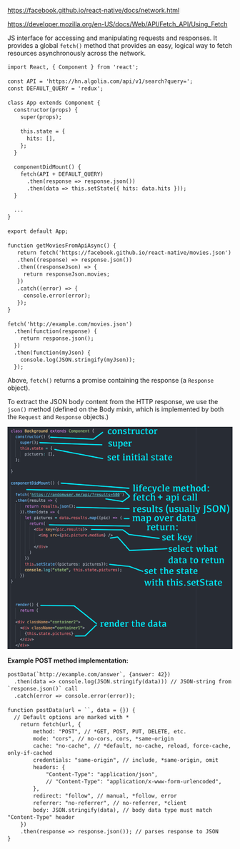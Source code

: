 https://facebook.github.io/react-native/docs/network.html

https://developer.mozilla.org/en-US/docs/Web/API/Fetch_API/Using_Fetch

JS interface for accessing and manipulating requests and responses. It provides a global `fetch()` method that provides an easy, logical way to fetch resources asynchronously across the network.

    import React, { Component } from 'react';
    
    const API = 'https://hn.algolia.com/api/v1/search?query=';
    const DEFAULT_QUERY = 'redux';
    
    class App extends Component {
      constructor(props) {
        super(props);
    
        this.state = {
          hits: [],
        };
      }
    
      componentDidMount() {
        fetch(API + DEFAULT_QUERY)
          .then(response => response.json())
          .then(data => this.setState({ hits: data.hits }));
      }
    
      ...
    }
    
    export default App;

    function getMoviesFromApiAsync() {
       return fetch('https://facebook.github.io/react-native/movies.json')
       .then((response) => response.json())
       .then((responseJson) => {
         return responseJson.movies;
       })
       .catch((error) => {
         console.error(error);
       });
    }

    fetch('http://example.com/movies.json')
      .then(function(response) {
        return response.json();
      })
      .then(function(myJson) {
        console.log(JSON.stringify(myJson));
      });

Above, `fetch()` returns a promise containing the response (a `Response` object).
   
To extract the JSON body content from the HTTP response, we use the `json()` method (defined on the Body mixin, which is implemented by both the `Request` and `Response` objects.)

![](../images/fetch.png)

**Example POST method implementation:**
    
    postData(`http://example.com/answer`, {answer: 42})
      .then(data => console.log(JSON.stringify(data))) // JSON-string from `response.json()` call
      .catch(error => console.error(error));
    
    function postData(url = ``, data = {}) {
      // Default options are marked with *
        return fetch(url, {
            method: "POST", // *GET, POST, PUT, DELETE, etc.
            mode: "cors", // no-cors, cors, *same-origin
            cache: "no-cache", // *default, no-cache, reload, force-cache, only-if-cached
            credentials: "same-origin", // include, *same-origin, omit
            headers: {
                "Content-Type": "application/json",
                // "Content-Type": "application/x-www-form-urlencoded",
            },
            redirect: "follow", // manual, *follow, error
            referrer: "no-referrer", // no-referrer, *client
            body: JSON.stringify(data), // body data type must match "Content-Type" header
        })
        .then(response => response.json()); // parses response to JSON
    }



